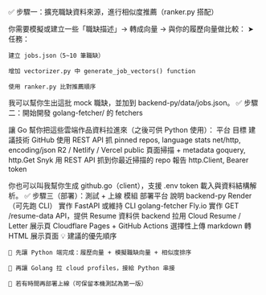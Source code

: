 ✅ 步驟一：擴充職缺資料來源，進行相似度推薦（ranker.py 搭配）

你需要模擬或建立一些「職缺描述」→ 轉成向量 → 與你的履歷向量做比較：
➤ 任務：

    建立 jobs.json（5~10 筆職缺）

    增加 vectorizer.py 中 generate_job_vectors() function

    使用 ranker.py 比對推薦順序

我可以幫你生出這批 mock 職缺，並加到 backend-py/data/jobs.json。
✅ 步驟二：開始開發 golang-fetcher/ 的 fetchers

讓 Go 幫你把這些雲端作品資料拉進來（之後可供 Python 使用）：
平台 目標 建議技術
GitHub 使用 REST API 抓 pinned repos, language stats net/http, encoding/json
R2 / Netlify / Vercel public 頁面掃描 + metadata goquery, http.Get
Snyk 用 REST API 抓到你最近掃描的 repo 報告 http.Client, Bearer token

你也可以叫我幫你生成 github.go（client），支援 .env token 載入與資料結構解析。
✅ 步驟三（部署）：測試 + 上線
模組 部署平台 說明
backend-py Render（可先跑 CLI） 實作 FastAPI 或維持 CLI
golang-fetcher Fly.io 實作 GET /resume-data API，提供 Resume 資料供 backend 拉用
Cloud Resume / Letter 展示頁 Cloudflare Pages + GitHub Actions 選擇性上傳 markdown 轉 HTML 展示頁面
💡 建議的優先順序

    🧪 先讓 Python 端完成：履歷向量 + 模擬職缺向量 + 相似度排序

    🧩 再讓 Golang 拉 cloud profiles，接給 Python 串接

    🚀 若有時間再部署上線（可保留本機測試為第一版）
